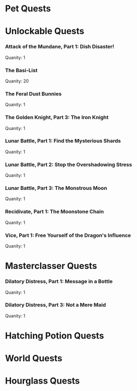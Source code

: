# Pet Quests
# Unlockable Quests
### Attack of the Mundane, Part 1: Dish Disaster!

Quanity: 1

### The Basi-List

Quanity: 20

### The Feral Dust Bunnies

Quanity: 1

### The Golden Knight, Part 3: The Iron Knight

Quanity: 1

### Lunar Battle, Part 1: Find the Mysterious Shards

Quanity: 1

### Lunar Battle, Part 2: Stop the Overshadowing Stress

Quanity: 1

### Lunar Battle, Part 3: The Monstrous Moon

Quanity: 1

### Recidivate, Part 1: The Moonstone Chain

Quanity: 1

### Vice, Part 1: Free Yourself of the Dragon's Influence

Quanity: 1

# Masterclasser Quests
### Dilatory Distress, Part 1: Message in a Bottle

Quanity: 1

### Dilatory Distress, Part 3: Not a Mere Maid

Quanity: 1

# Hatching Potion Quests
# World Quests
# Hourglass Quests
